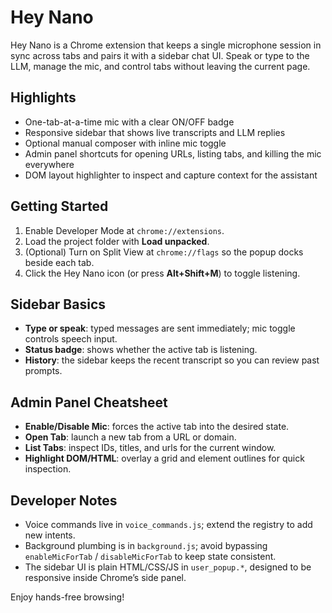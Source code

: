 # Hey Nano

Hey Nano is a Chrome extension that keeps a single microphone session in sync across tabs and pairs it with a sidebar chat UI. Speak or type to the LLM, manage the mic, and control tabs without leaving the current page.

## Highlights
- One-tab-at-a-time mic with a clear ON/OFF badge
- Responsive sidebar that shows live transcripts and LLM replies
- Optional manual composer with inline mic toggle
- Admin panel shortcuts for opening URLs, listing tabs, and killing the mic everywhere
- DOM layout highlighter to inspect and capture context for the assistant

## Getting Started
1. Enable Developer Mode at `chrome://extensions`.
2. Load the project folder with **Load unpacked**.
3. (Optional) Turn on Split View at `chrome://flags` so the popup docks beside each tab.
4. Click the Hey Nano icon (or press **Alt+Shift+M**) to toggle listening.

## Sidebar Basics
- **Type or speak**: typed messages are sent immediately; mic toggle controls speech input.
- **Status badge**: shows whether the active tab is listening.
- **History**: the sidebar keeps the recent transcript so you can review past prompts.

## Admin Panel Cheatsheet
- **Enable/Disable Mic**: forces the active tab into the desired state.
- **Open Tab**: launch a new tab from a URL or domain.
- **List Tabs**: inspect IDs, titles, and urls for the current window.
- **Highlight DOM/HTML**: overlay a grid and element outlines for quick inspection.

## Developer Notes
- Voice commands live in `voice_commands.js`; extend the registry to add new intents.
- Background plumbing is in `background.js`; avoid bypassing `enableMicForTab` / `disableMicForTab` to keep state consistent.
- The sidebar UI is plain HTML/CSS/JS in `user_popup.*`, designed to be responsive inside Chrome’s side panel.

Enjoy hands-free browsing!
